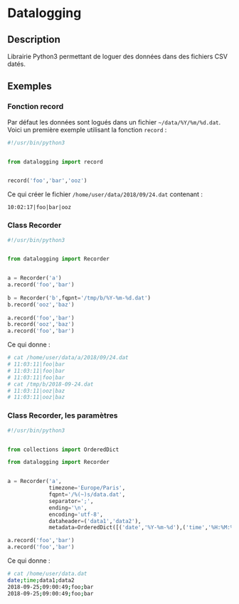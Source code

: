 # Datalogging

## Description

Librairie Python3 permettant de loguer des données dans des fichiers CSV datés.  

## Exemples

### Fonction record

Par défaut les données sont logués dans un fichier `~/data/%Y/%m/%d.dat`. Voici un première exemple utilisant la fonction `record` :  

```python
#!/usr/bin/python3


from datalogging import record


record('foo','bar','ooz')
```

Ce qui créer le fichier `/home/user/data/2018/09/24.dat` contenant :

```
10:02:17|foo|bar|ooz
```

### Class Recorder

```python
#!/usr/bin/python3


from datalogging import Recorder


a = Recorder('a')                                                                                                                    
a.record('foo','bar')                                                                                                                
                                                                                                                                     
b = Recorder('b',fqpnt='/tmp/b/%Y-%m-%d.dat')                                                                                       
b.record('ooz','baz')                                                                                                                
                                                                                                                                     
a.record('foo','bar')                                                                                                                
b.record('ooz','baz')                                                                                                                
a.record('foo','bar')
```

Ce qui donne :  

```bash
# cat /home/user/data/a/2018/09/24.dat                                                                                               
# 11:03:11|foo|bar
# 11:03:11|foo|bar
# 11:03:11|foo|bar
# cat /tmp/b/2018-09-24.dat
# 11:03:11|ooz|baz
# 11:03:11|ooz|baz
```

### Class Recorder, les paramètres

```python
#!/usr/bin/python3


from collections import OrderedDict

from datalogging import Recorder


a = Recorder('a',
             timezone='Europe/Paris',
             fqpnt='/%(~)s/data.dat',
             separator=';',
             ending='\n',
             encoding='utf-8',
             dataheader=('data1','data2'),
             metadata=OrderedDict([('date','%Y-%m-%d'),('time','%H:%M:%S'),]))

a.record('foo','bar')
a.record('foo','bar')
```

Ce qui donne :  

```bash
# cat /home/user/data.dat
date;time;data1;data2
2018-09-25;09:00:49;foo;bar
2018-09-25;09:00:49;foo;bar
```

